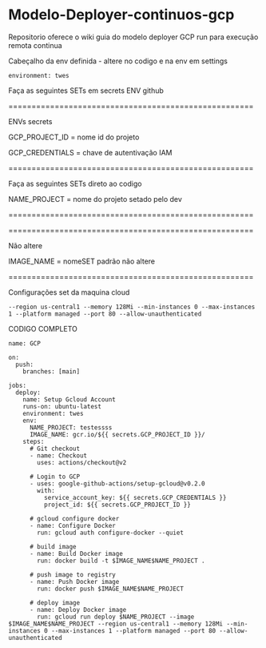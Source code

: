# Modelo-Deployer-continuos-gcp
Repositorio oferece o wiki guia do modelo deployer GCP run para execução remota continua

Cabeçalho da env definida - altere no codigo e na env em settings

```
environment: twes
```

Faça as seguintes SETs em secrets ENV github

=====================================================

ENVs secrets

GCP_PROJECT_ID = nome id do projeto

GCP_CREDENTIALS = chave de autentivação IAM

=====================================================

Faça as seguintes SETs direto ao codigo

NAME_PROJECT = nome do projeto setado pelo dev

=====================================================

=====================================================

Não altere

IMAGE_NAME = nomeSET padrão não altere

=====================================================

Configurações set da maquina cloud

```
--region us-central1 --memory 128Mi --min-instances 0 --max-instances 1 --platform managed --port 80 --allow-unauthenticated
```


CODIGO COMPLETO
```
name: GCP

on:
  push:
    branches: [main]

jobs:
  deploy:
    name: Setup Gcloud Account
    runs-on: ubuntu-latest
    environment: twes
    env:
      NAME_PROJECT: testessss
      IMAGE_NAME: gcr.io/${{ secrets.GCP_PROJECT_ID }}/
    steps:
      # Git checkout
      - name: Checkout
        uses: actions/checkout@v2

      # Login to GCP
      - uses: google-github-actions/setup-gcloud@v0.2.0
        with:
          service_account_key: ${{ secrets.GCP_CREDENTIALS }}
          project_id: ${{ secrets.GCP_PROJECT_ID }}

      # gcloud configure docker
      - name: Configure Docker
        run: gcloud auth configure-docker --quiet

      # build image
      - name: Build Docker image
        run: docker build -t $IMAGE_NAME$NAME_PROJECT .

      # push image to registry
      - name: Push Docker image
        run: docker push $IMAGE_NAME$NAME_PROJECT

      # deploy image
      - name: Deploy Docker image
        run: gcloud run deploy $NAME_PROJECT --image $IMAGE_NAME$NAME_PROJECT --region us-central1 --memory 128Mi --min-instances 0 --max-instances 1 --platform managed --port 80 --allow-unauthenticated
``` 

